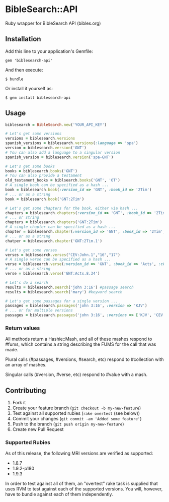 # BibleSearch::API

Ruby wrapper for BibleSearch API (bibles.org)

## Installation

Add this line to your application's Gemfile:

    gem 'biblesearch-api'

And then execute:

    $ bundle

Or install it yourself as:

    $ gem install biblesearch-api

## Usage

```ruby
biblesearch = BibleSearch.new('YOUR_API_KEY')

# Let's get some versions
versions = biblesearch.versions
spanish_versions = biblesearch.versions(:language => 'spa')
version = biblesearch.version('GNT')
# You can also add a language to a singular version
spanish_version = biblesearch.version('spa-GNT')

# Let's get some books
books = biblesearch.books('GNT')
# You can also provide a testament
old_testament_books = biblsearch.books('GNT', 'OT')
# A single book can be specified as a hash ...
book = biblesearch.book(:version_id => 'GNT', :book_id => '2Tim')
# ... or as a string
book = biblesearch.book('GNT:2Tim')

# Let's get some chapters for the book, either via hash ...
chapters = biblesearch.chapters(:version_id => 'GNT', :book_id => '2Tim')
# ... or string
chapters = biblesearch.chapters('GNT:2Tim')
# A single chapter can be specified as a hash ...
chapter = biblesearch.chapter(:version_id => 'GNT', :book_id => '2Tim', :chapter => 1)
# ... or as a string
chatper = biblesearch.chapter('GNT:2Tim.1')

# Let's get some verses
verses = biblesearch.verses("CEV:John.1","16","17")
# A single verse can be specified as a hash ...
verse = biblesearch.verse(:version_id => 'GNT', :book_id => 'Acts', :chapter => '8', :verse => '34')
# ... or as a string
verse = biblesearch.verse('GNT:Acts.8.34')

# Let's do a search
results = biblesearch.search('john 3:16') #passage search
results = biblesearch.search('mary') #keyword search

# Let's get some passages for a single version ...
passages = biblesearch.passages('john 3:16', :version => 'KJV')
# ... or for multiple versions
passages = biblesearch.passages('john 3:16', :versions => ['KJV', 'CEV'])
```

### Return values

All methods return a Hashie::Mash, and all of these mashes respond to #fums, which contains a string describing the FUMS for the call that was made.

Plural calls (#passages, #versions, #search, etc) respond to #collection with an array of mashes.

Singular calls (#version, #verse, etc) respond to #value with a mash.

## Contributing

1. Fork it
2. Create your feature branch (`git checkout -b my-new-feature`)
3. Test against all supported rubies (`rake overtest` (see below))
4. Commit your changes (`git commit -am 'Added some feature'`)
5. Push to the branch (`git push origin my-new-feature`)
6. Create new Pull Request

### Supported Rubies

As of this release, the following MRI versions are verified as supported:

* 1.8.7
* 1.9.2-p180
* 1.9.3

In order to test against all of them, an "overtest" rake task is supplied that uses RVM to test against each of the supported versions. You will, however, have to bundle against each of them independently.
